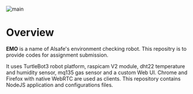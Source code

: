 ![main](./3d_model/TurtleBot3-Burger-v45.png)

# Overview

**EMO** is a name of Alsafe's environment checking robot. 
This repositry is to provide codes for assignment submission.

It uses TurtleBot3 robot platform, raspicam V2 module, dht22 temperature and humidity sensor, mq135 gas sensor and a custom Web UI. 
Chrome and Firefox with native WebRTC are used as clients. 
This repository contains NodeJS application and configurations files.
